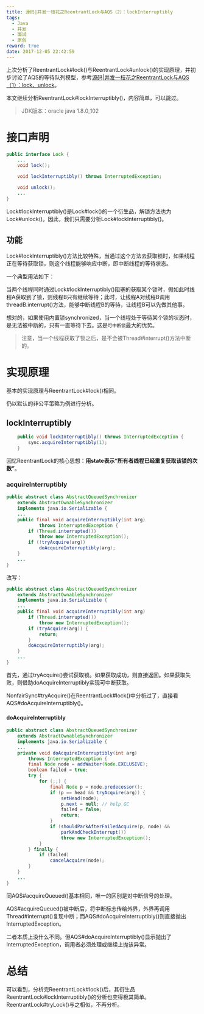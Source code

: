 ```yaml
---
title: 源码|并发一枝花之ReentrantLock与AQS（2）：lockInterruptibly
tags:
  - Java
  - 并发
  - 面试
  - 原创
reward: true
date: 2017-12-05 22:42:59
---
```


上次分析了ReentrantLock#lock()与ReentrantLock#unlock()的实现原理，并初步讨论了AQS的等待队列模型，参考[源码|并发一枝花之ReentrantLock与AQS（1）：lock、unlock](/2017/12/05/源码|并发一枝花之ReentrantLock与AQS（1）：lock、unlock/)。

本文继续分析ReentrantLock#lockInterruptibly()，内容简单，可以跳过。

<!--more-->

>JDK版本：oracle java 1.8.0_102

# 接口声明

```java
public interface Lock {
    ...
    void lock();

    void lockInterruptibly() throws InterruptedException;

    void unlock();
    ...
}
```

Lock#lockInterruptibly()是Lock#lock()的一个衍生品，解锁方法也为Lock#unlock()。因此，我们只需要分析Lock#lockInterruptibly()。

## 功能

Lock#lockInterruptibly()方法比较特殊，当通过这个方法去获取锁时，如果线程正在等待获取锁，则这个线程能够响应中断，即中断线程的等待状态。

一个典型用法如下：

当两个线程同时通过Lock#lockInterruptibly()阻塞的获取某个锁时，假如此时线程A获取到了锁，则线程B只有继续等待；此时，让线程A对线程B调用threadB.interrupt()方法，能够中断线程B的等待，让线程B可以先做其他事。

想对的，如果使用内置锁synchronized，当一个线程处于等待某个锁的状态时，是无法被中断的，只有一直等待下去。这是`可中断锁`最大的优势。

>注意，当一个线程获取了锁之后，是不会被Thread#interrupt()方法中断的。

# 实现原理

基本的实现原理与ReentrantLock#lock()相同。

仍以默认的非公平策略为例进行分析。

## lockInterruptibly

```java
    public void lockInterruptibly() throws InterruptedException {
        sync.acquireInterruptibly(1);
    }
```

回忆ReentrantLock的核心思想：**用state表示“所有者线程已经重复获取该锁的次数”**。

### acquireInterruptibly

```java
public abstract class AbstractQueuedSynchronizer
    extends AbstractOwnableSynchronizer
    implements java.io.Serializable {
    ...
    public final void acquireInterruptibly(int arg)
            throws InterruptedException {
        if (Thread.interrupted())
            throw new InterruptedException();
        if (!tryAcquire(arg))
            doAcquireInterruptibly(arg);
    }
    ...
}
```

改写：

```java
public abstract class AbstractQueuedSynchronizer
    extends AbstractOwnableSynchronizer
    implements java.io.Serializable {
    ...
    public final void acquireInterruptibly(int arg)
        if (Thread.interrupted())
            throw new InterruptedException();
        if (tryAcquire(arg)) {
            return;
        }
        doAcquireInterruptibly(arg);
    }
    ...
}
```

首先，通过tryAcquire()尝试获取锁。如果获取成功，则直接返回。如果获取失败，则借助doAcquireInterruptibly实现可中断获取。

NonfairSync#tryAcquire()在ReentrantLock#lock()中分析过了，直接看AQS#doAcquireInterruptibly()。

#### doAcquireInterruptibly

```java
public abstract class AbstractQueuedSynchronizer
    extends AbstractOwnableSynchronizer
    implements java.io.Serializable {
    ...
    private void doAcquireInterruptibly(int arg)
        throws InterruptedException {
        final Node node = addWaiter(Node.EXCLUSIVE);
        boolean failed = true;
        try {
            for (;;) {
                final Node p = node.predecessor();
                if (p == head && tryAcquire(arg)) {
                    setHead(node);
                    p.next = null; // help GC
                    failed = false;
                    return;
                }
                if (shouldParkAfterFailedAcquire(p, node) &&
                    parkAndCheckInterrupt())
                    throw new InterruptedException();
            }
        } finally {
            if (failed)
                cancelAcquire(node);
        }
    }
    ...
}
```

同AQS#acquireQueued()基本相同，唯一的区别是对中断信号的处理。

AQS#acquireQueued()被中断后，将中断标志传给外界，外界再调用Thread#interrupt()复现中断；而AQS#doAcquireInterruptibly()则直接抛出InterruptedException。

二者本质上没什么不同。但AQS#doAcquireInterruptibly()显示抛出了InterruptedException，调用者必须处理或继续上抛该异常。

# 总结

可以看到，分析完ReentrantLock#lock()后，其衍生品ReentrantLock#lockInterruptibly()的分析也变得极其简单。ReentrantLock#tryLock()与之相似，不再分析。
